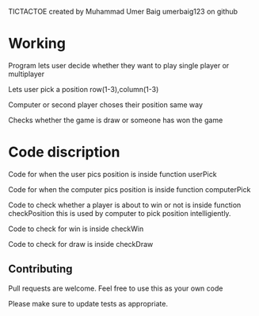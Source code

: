 TICTACTOE created by Muhammad Umer Baig umerbaig123 on github

# Working

Program lets user decide whether they want to play single player or multiplayer

Lets user pick a position row(1-3),column(1-3)

Computer or second player choses their position same way

Checks whether the game is draw or someone has won the game

# Code discription

Code for when the user pics position is inside function userPick

Code for when the computer pics position is inside function computerPick

Code to check whether a player is about to win or not is inside function checkPosition
this is used by computer to pick position intelligiently.

Code to check for win is inside checkWin

Code to check for draw is inside checkDraw

## Contributing

Pull requests are welcome. Feel free to use this as your own code

Please make sure to update tests as appropriate.
